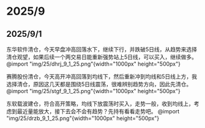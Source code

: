 # 2025/9

## 2025/9/1

东华软件清仓，今天早盘冲高回落水下，继续下行，并跌破5日线，从趋势来选择清仓观望，如果后续一个两交易日能重新强势站上5日线，可以买入，继续做多。
@import "img/25/dhrj_9_1_25.png"{width="1000px" height="500px"}

赛腾股份清仓，今天高开冲高回落到均线下，然后重新冲到均线和5日线上方，我选择清仓，原因这几天都是围绕5日线震荡，很难辨别趋势方向，因此先清仓。
@import "img/25/stgf_9_1_25.png"{width="1000px" height="500px"}

东软载波建仓，符合高开策略，均线下放震荡时买入，走势一般，收到均线上，考虑到最近量能放大，接下去会不会有趋势？先持有看看走势吧。
@import "img/25/drzb_9_1_25.png"{width="1000px" height="500px"}
